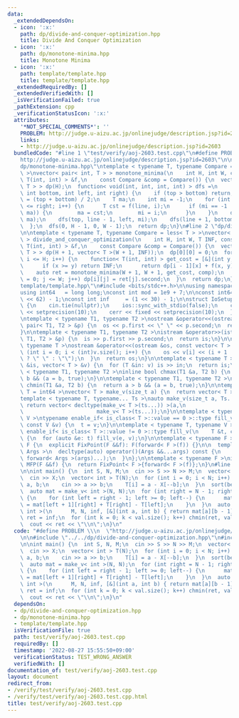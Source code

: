 ```yaml
---
data:
  _extendedDependsOn:
  - icon: ':x:'
    path: dp/divide-and-conquer-optimization.hpp
    title: Divide And Conquer Optimization
  - icon: ':x:'
    path: dp/monotone-minima.hpp
    title: Monotone Minima
  - icon: ':x:'
    path: template/template.hpp
    title: template/template.hpp
  _extendedRequiredBy: []
  _extendedVerifiedWith: []
  _isVerificationFailed: true
  _pathExtension: cpp
  _verificationStatusIcon: ':x:'
  attributes:
    '*NOT_SPECIAL_COMMENTS*': ''
    PROBLEM: http://judge.u-aizu.ac.jp/onlinejudge/description.jsp?id=2603
    links:
    - http://judge.u-aizu.ac.jp/onlinejudge/description.jsp?id=2603
  bundledCode: "#line 1 \"test/verify/aoj-2603.test.cpp\"\n#define PROBLEM \\\n  \"\
    http://judge.u-aizu.ac.jp/onlinejudge/description.jsp?id=2603\"\n\n#line 1 \"\
    dp/monotone-minima.hpp\"\ntemplate < typename T, typename Compare = less< T >\
    \ >\nvector< pair< int, T > > monotone_minima(\n    int H, int W, const function<\
    \ T(int, int) > &f,\n    const Compare &comp = Compare()) {\n  vector< pair< int,\
    \ T > > dp(H);\n  function< void(int, int, int, int) > dfs =\n      [&](int top,\
    \ int bottom, int left, int right) {\n    if (top > bottom) return;\n    int line\
    \ = (top + bottom) / 2;\n    T ma;\n    int mi = -1;\n    for (int i = left; i\
    \ <= right; i++) {\n      T cst = f(line, i);\n      if (mi == -1 || comp(cst,\
    \ ma)) {\n        ma = cst;\n        mi = i;\n      }\n    }\n    dp[line] = make_pair(mi,\
    \ ma);\n    dfs(top, line - 1, left, mi);\n    dfs(line + 1, bottom, mi, right);\n\
    \  };\n  dfs(0, H - 1, 0, W - 1);\n  return dp;\n}\n#line 2 \"dp/divide-and-conquer-optimization.hpp\"\
    \n\ntemplate < typename T, typename Compare = less< T > >\nvector< vector< T >\
    \ > divide_and_conquer_optimization(\n    int H, int W, T INF, const function<\
    \ T(int, int) > &f,\n    const Compare &comp = Compare()) {\n  vector< vector<\
    \ T > > dp(H + 1, vector< T >(W + 1, INF));\n  dp[0][0] = 0;\n  for (int i = 1;\
    \ i <= H; i++) {\n    function< T(int, int) > get_cost = [&](int y, int x) {\n\
    \      if (x >= y) return INF;\n      return dp[i - 1][x] + f(x, y);\n    };\n\
    \    auto ret = monotone_minima(W + 1, W + 1, get_cost, comp);\n    for (int j\
    \ = 0; j <= W; j++) dp[i][j] = ret[j].second;\n  }\n  return dp;\n}\n#line 1 \"\
    template/template.hpp\"\n#include <bits/stdc++.h>\n\nusing namespace std;\n\n\
    using int64   = long long;\nconst int mod = 1e9 + 7;\n\nconst int64 infll = (1LL\
    \ << 62) - 1;\nconst int inf     = (1 << 30) - 1;\n\nstruct IoSetup {\n  IoSetup()\
    \ {\n    cin.tie(nullptr);\n    ios::sync_with_stdio(false);\n    cout << fixed\
    \ << setprecision(10);\n    cerr << fixed << setprecision(10);\n  }\n} iosetup;\n\
    \ntemplate < typename T1, typename T2 >\nostream &operator<<(ostream &os, const\
    \ pair< T1, T2 > &p) {\n  os << p.first << \" \" << p.second;\n  return os;\n\
    }\n\ntemplate < typename T1, typename T2 >\nistream &operator>>(istream &is, pair<\
    \ T1, T2 > &p) {\n  is >> p.first >> p.second;\n  return is;\n}\n\ntemplate <\
    \ typename T >\nostream &operator<<(ostream &os, const vector< T > &v) {\n  for\
    \ (int i = 0; i < (int)v.size(); i++) {\n    os << v[i] << (i + 1 != v.size()\
    \ ? \" \" : \"\");\n  }\n  return os;\n}\n\ntemplate < typename T >\nistream &operator>>(istream\
    \ &is, vector< T > &v) {\n  for (T &in: v) is >> in;\n  return is;\n}\n\ntemplate\
    \ < typename T1, typename T2 >\ninline bool chmax(T1 &a, T2 b) {\n  return a <\
    \ b && (a = b, true);\n}\n\ntemplate < typename T1, typename T2 >\ninline bool\
    \ chmin(T1 &a, T2 b) {\n  return a > b && (a = b, true);\n}\n\ntemplate < typename\
    \ T = int64 >\nvector< T > make_v(size_t a) {\n  return vector< T >(a);\n}\n\n\
    template < typename T, typename... Ts >\nauto make_v(size_t a, Ts... ts) {\n \
    \ return vector< decltype(make_v< T >(ts...)) >(a,\n                         \
    \                       make_v< T >(ts...));\n}\n\ntemplate < typename T, typename\
    \ V >\ntypename enable_if< is_class< T >::value == 0 >::type fill_v(\n    T &t,\
    \ const V &v) {\n  t = v;\n}\n\ntemplate < typename T, typename V >\ntypename\
    \ enable_if< is_class< T >::value != 0 >::type fill_v(\n    T &t, const V &v)\
    \ {\n  for (auto &e: t) fill_v(e, v);\n}\n\ntemplate < typename F >\nstruct FixPoint:\
    \ F {\n  explicit FixPoint(F &&f): F(forward< F >(f)) {}\n\n  template < typename...\
    \ Args >\n  decltype(auto) operator()(Args &&...args) const {\n    return F::operator()(*this,\
    \ forward< Args >(args)...);\n  }\n};\n\ntemplate < typename F >\ninline decltype(auto)\
    \ MFP(F &&f) {\n  return FixPoint< F >{forward< F >(f)};\n}\n#line 6 \"test/verify/aoj-2603.test.cpp\"\
    \n\nint main() {\n  int S, N, M;\n  cin >> S >> N >> M;\n  vector< int > X(S);\n\
    \  cin >> X;\n  vector< int > T(N);\n  for (int i = 0; i < N; i++) {\n    int\
    \ a, b;\n    cin >> a >> b;\n    T[i] = a - X[--b];\n  }\n  sort(begin(T), end(T));\n\
    \  auto mat = make_v< int >(N, N);\n  for (int right = N - 1; right >= 0; right--)\
    \ {\n    for (int left = right - 1; left >= 0; left--) {\n      mat[left][right]\
    \ = mat[left + 1][right] + T[right] - T[left];\n    }\n  }\n  auto val = divide_and_conquer_optimization<\
    \ int >(\n      M, N, inf, [&](int a, int b) { return mat[a][b - 1]; });\n  int\
    \ ret = inf;\n  for (int k = 0; k < val.size(); k++) chmin(ret, val[k].back());\n\
    \  cout << ret << \"\\n\";\n}\n"
  code: "#define PROBLEM \\\n  \"http://judge.u-aizu.ac.jp/onlinejudge/description.jsp?id=2603\"\
    \n\n#include \"../../dp/divide-and-conquer-optimization.hpp\"\n#include \"../../template/template.hpp\"\
    \n\nint main() {\n  int S, N, M;\n  cin >> S >> N >> M;\n  vector< int > X(S);\n\
    \  cin >> X;\n  vector< int > T(N);\n  for (int i = 0; i < N; i++) {\n    int\
    \ a, b;\n    cin >> a >> b;\n    T[i] = a - X[--b];\n  }\n  sort(begin(T), end(T));\n\
    \  auto mat = make_v< int >(N, N);\n  for (int right = N - 1; right >= 0; right--)\
    \ {\n    for (int left = right - 1; left >= 0; left--) {\n      mat[left][right]\
    \ = mat[left + 1][right] + T[right] - T[left];\n    }\n  }\n  auto val = divide_and_conquer_optimization<\
    \ int >(\n      M, N, inf, [&](int a, int b) { return mat[a][b - 1]; });\n  int\
    \ ret = inf;\n  for (int k = 0; k < val.size(); k++) chmin(ret, val[k].back());\n\
    \  cout << ret << \"\\n\";\n}\n"
  dependsOn:
  - dp/divide-and-conquer-optimization.hpp
  - dp/monotone-minima.hpp
  - template/template.hpp
  isVerificationFile: true
  path: test/verify/aoj-2603.test.cpp
  requiredBy: []
  timestamp: '2022-08-27 15:55:50+09:00'
  verificationStatus: TEST_WRONG_ANSWER
  verifiedWith: []
documentation_of: test/verify/aoj-2603.test.cpp
layout: document
redirect_from:
- /verify/test/verify/aoj-2603.test.cpp
- /verify/test/verify/aoj-2603.test.cpp.html
title: test/verify/aoj-2603.test.cpp
---
```

